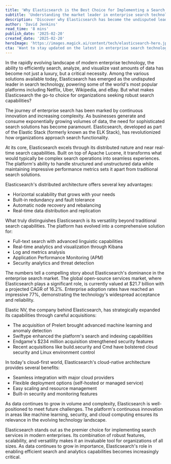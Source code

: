 ```yaml
---
title: 'Why Elasticsearch is the Best Choice for Implementing a Search Service'
subtitle: 'Understanding the market leader in enterprise search technology'
description: 'Discover why Elasticsearch has become the undisputed leader in enterprise search technology, powering major platforms like Netflix and Uber. Learn about its distributed architecture, cloud-native advantages, and how it\'s revolutionizing data search and analytics for modern businesses.'
author: 'David Jenkins'
read_time: '8 mins'
publish_date: '2025-02-20'
created_date: '2025-02-20'
heroImage: 'https://images.magick.ai/content/tech/elasticsearch-hero.jpg'
cta: 'Want to stay updated on the latest in enterprise search technology? Follow us on LinkedIn for regular insights, best practices, and industry trends in Elasticsearch and data management.'
---
```


In the rapidly evolving landscape of modern enterprise technology, the ability to efficiently search, analyze, and visualize vast amounts of data has become not just a luxury, but a critical necessity. Among the various solutions available today, Elasticsearch has emerged as the undisputed leader in search technology, powering some of the world's most popular platforms including Netflix, Uber, Wikipedia, and eBay. But what makes Elasticsearch the go-to choice for organizations seeking robust search capabilities?

The journey of enterprise search has been marked by continuous innovation and increasing complexity. As businesses generate and consume exponentially growing volumes of data, the need for sophisticated search solutions has become paramount. Elasticsearch, developed as part of the Elastic Stack (formerly known as the ELK Stack), has revolutionized how organizations approach search functionality.

At its core, Elasticsearch excels through its distributed nature and near real-time search capabilities. Built on top of Apache Lucene, it transforms what would typically be complex search operations into seamless experiences. The platform's ability to handle structured and unstructured data while maintaining impressive performance metrics sets it apart from traditional search solutions.

Elasticsearch's distributed architecture offers several key advantages:
- Horizontal scalability that grows with your needs
- Built-in redundancy and fault tolerance
- Automatic node recovery and rebalancing
- Real-time data distribution and replication

What truly distinguishes Elasticsearch is its versatility beyond traditional search capabilities. The platform has evolved into a comprehensive solution for:
- Full-text search with advanced linguistic capabilities
- Real-time analytics and visualization through Kibana
- Log and metrics analysis
- Application Performance Monitoring (APM)
- Security analytics and threat detection

The numbers tell a compelling story about Elasticsearch's dominance in the enterprise search market. The global open-source services market, where Elasticsearch plays a significant role, is currently valued at $21.7 billion with a projected CAGR of 16.2%. Enterprise adoption rates have reached an impressive 77%, demonstrating the technology's widespread acceptance and reliability.

Elastic NV, the company behind Elasticsearch, has strategically expanded its capabilities through careful acquisitions:
- The acquisition of Prelert brought advanced machine learning and anomaly detection
- Swiftype enhanced the platform's search and indexing capabilities
- Endgame's $234 million acquisition strengthened security features
- Recent acquisitions like build.security and Cmd have bolstered cloud security and Linux environment control

In today's cloud-first world, Elasticsearch's cloud-native architecture provides several benefits:
- Seamless integration with major cloud providers
- Flexible deployment options (self-hosted or managed service)
- Easy scaling and resource management
- Built-in security and monitoring features

As data continues to grow in volume and complexity, Elasticsearch is well-positioned to meet future challenges. The platform's continuous innovation in areas like machine learning, security, and cloud computing ensures its relevance in the evolving technology landscape.

Elasticsearch stands out as the premier choice for implementing search services in modern enterprises. Its combination of robust features, scalability, and versatility makes it an invaluable tool for organizations of all sizes. As data continues to grow in importance, Elasticsearch's role in enabling efficient search and analytics capabilities becomes increasingly critical.